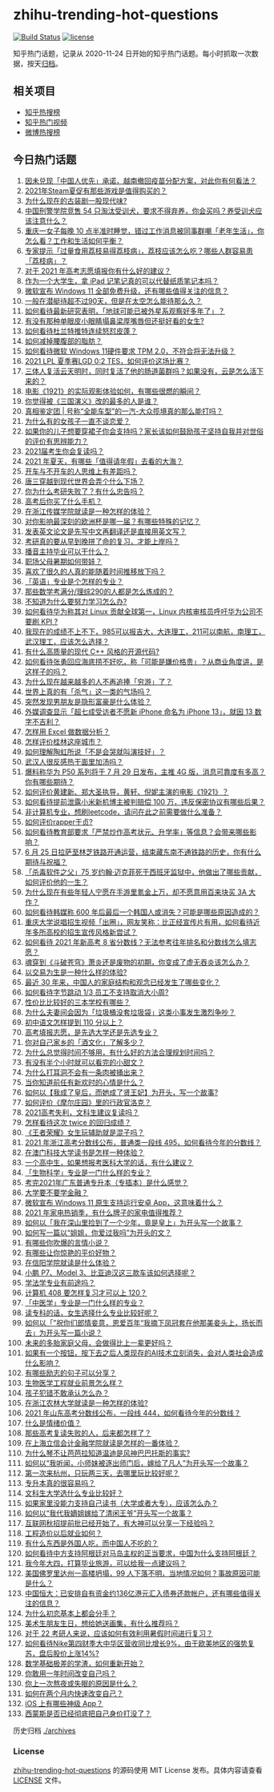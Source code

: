 # zhihu-trending-hot-questions

[![Build Status](https://github.com/justjavac/zhihu-trending-hot-questions/workflows/ci/badge.svg?branch=master)](https://github.com/justjavac/zhihu-trending-hot-questions/actions)
[![license](https://img.shields.io/github/license/justjavac/zhihu-trending-hot-questions)](https://github.com/justjavac/zhihu-trending-hot-questions/blob/master/LICENSE)

知乎热门话题，记录从 2020-11-24 日开始的知乎热门话题。每小时抓取一次数据，按天[归档](./archives)。

## 相关项目

- [知乎热搜榜](https://github.com/justjavac/zhihu-trending-top-search)
- [知乎热门视频](https://github.com/justjavac/zhihu-trending-hot-video)
- [微博热搜榜](https://github.com/justjavac/weibo-trending-hot-search)

## 今日热门话题

<!-- BEGIN -->
<!-- 最后更新时间 Sat Jun 26 2021 13:01:24 GMT+0800 (China Standard Time) -->

1. [因未兑现「中国人优先」承诺，越南撤回疫苗分配方案，对此你有何看法？](https://www.zhihu.com/question/467422127)
2. [2021年Steam夏促有那些游戏是值得购买的？](https://www.zhihu.com/question/448735697)
3. [为什么现在的古装剧一股现代味?](https://www.zhihu.com/question/459603184)
4. [中国刑警学院竞售 54
   只淘汰受训犬，要求不得弃养，你会买吗？养受训犬应该注意什么？](https://www.zhihu.com/question/467076616)
5. [重庆一女子每晚 10
   点半准时睡觉，错过工作消息被同事群嘲「老年生活」，你怎么看？工作和生活如何平衡？](https://www.zhihu.com/question/467374229)
6. [专家提示「过量食用荔枝易得荔枝病」，荔枝应该怎么吃？哪些人群容易患「荔枝病」？](https://www.zhihu.com/question/466303304)
7. [对于 2021 年高考志愿填报你有什么好的建议？](https://www.zhihu.com/question/456117303)
8. [作为一个大学生，拿 iPad 记笔记真的可以代替纸质笔记本吗？](https://www.zhihu.com/question/304770209)
9. [微软宣布 Windows 11
   全部免费升级，还有哪些值得关注的信息？](https://www.zhihu.com/question/467249610)
10. [一般在潜艇待超不过90天，但是在太空怎么能待那么久？](https://www.zhihu.com/question/465762854)
11. [如何看待最新研究表明，「地球可能已被外星系观察好多年了」？](https://www.zhihu.com/question/467357820)
12. [有没有那种单眼皮小眼睛塌鼻梁厚嘴唇但还挺好看的女生?](https://www.zhihu.com/question/312374216)
13. [如何看待杜兰特推特连续怒怼皮蓬？](https://www.zhihu.com/question/467372857)
14. [如何减掉腰腹部的脂肪？](https://www.zhihu.com/question/33277243)
15. [如何看待微软 Windows 11硬件要求 TPM
    2.0，不符合将无法升级？](https://www.zhihu.com/question/467282354)
16. [2021 LPL 夏季赛LGD 0:2
    TES，如何评价这场比赛？](https://www.zhihu.com/question/467529963)
17. [三体人复活云天明时，同时复活了他的肠道菌群吗？如果没有，云是怎么活下来的？](https://www.zhihu.com/question/466947516)
18. [电影《1921》的实际观影体验如何，有哪些很燃的瞬间？](https://www.zhihu.com/question/467463563)
19. [你觉得被《三国演义》改的最多的人是谁？](https://www.zhihu.com/question/466155526)
20. [真相鉴定团 | 号称“全能车型”的一汽-大众揽境真的那么能打吗？](https://www.zhihu.com/question/467118683)
21. [为什么有的女孩子一直不谈恋爱？](https://www.zhihu.com/question/462067413)
22. [如果你的儿子想要穿裙子你会支持吗？家长该如何鼓励孩子坚持自我并对世俗的评价有思辨能力？](https://www.zhihu.com/question/467775786)
23. [2021届考生你会复读吗？](https://www.zhihu.com/question/464480343)
24. [2021 年夏天，有哪些「值得请年假」去看的大海？](https://www.zhihu.com/question/467067553)
25. [开车与不开车的人思维上有差距吗？](https://www.zhihu.com/question/466319507)
26. [唐三穿越到现代世界会弄个什么下场？](https://www.zhihu.com/question/466294022)
27. [你为什么考研失败了？有什么忠告吗？](https://www.zhihu.com/question/307092443)
28. [高考后你买了什么手机？](https://www.zhihu.com/question/462807540)
29. [在浙江传媒学院就读是一种怎样的体验？](https://www.zhihu.com/question/27007975)
30. [对你影响最深刻的欧洲杯是哪一届？有哪些特殊的记忆？](https://www.zhihu.com/question/464485953)
31. [发表英文论文是先写中文再翻译还是直接用英文写？](https://www.zhihu.com/question/26203641)
32. [考研真的要从早到晚拼了命的复习，才能上岸吗？](https://www.zhihu.com/question/446451887)
33. [播音主持毕业可以干什么？](https://www.zhihu.com/question/392785199)
34. [职场父母暑期如何带娃？](https://www.zhihu.com/question/467106717)
35. [喜欢了很久的人真的能随着时间推移放下吗？](https://www.zhihu.com/question/462842837)
36. [「英语」专业是个怎样的专业？](https://www.zhihu.com/question/324788213)
37. [那些数学考满分/理综290的人都是怎么炼成的？](https://www.zhihu.com/question/384994303)
38. [不知道为什么要努力学习怎么办?](https://www.zhihu.com/question/465768780)
39. [如何看待华为称其对 Linux 贡献全球第一，Linux 内核审核员呼吁华为公司不要刷 KPI
    ?](https://www.zhihu.com/question/466395247)
40. [我现在的成绩不上不下，985可以报吉大，大连理工，211可以南航，南理工，武汉理工，应该怎么选择？](https://www.zhihu.com/question/408865252)
41. [有什么高质量的现代 C++ 风格的开源代码?](https://www.zhihu.com/question/23153437)
42. [如何看待张勇回应海底捞不好吃，称「可能是嫌价格贵」？从商业角度讲，是这样子的吗？](https://www.zhihu.com/question/467212754)
43. [为什么现在越来越多的人不再追捧「穷游」了？](https://www.zhihu.com/question/464479994)
44. [世界上真的有「杀气」这一类的气场吗？](https://www.zhihu.com/question/30889739)
45. [突然发现男朋友是隐形富豪是什么体验？](https://www.zhihu.com/question/271344191)
46. [外媒调查显示「超七成受访者不愿新 iPhone 命名为 iPhone 13」，就因 13
    数字不吉利？](https://www.zhihu.com/question/466783287)
47. [怎样用 Excel 做数据分析？](https://www.zhihu.com/question/19754722)
48. [怎样评价桂林这座城市？](https://www.zhihu.com/question/275807263)
49. [如何理解陶虹所说「不是会哭就叫演技好」？](https://www.zhihu.com/question/466270106)
50. [武汉人很反感热干面里加汤吗？](https://www.zhihu.com/question/327570954)
51. [爆料称华为 P50 系列将于 7 月 29 日发布，主推 4G
    版，消息可靠度有多高？你有哪些期待？](https://www.zhihu.com/question/466619748)
52. [如何评价黄建新、郑大圣执导，黄轩、倪妮主演的电影《1921》？](https://www.zhihu.com/question/461704613)
53. [如何看待提前泄露小米新机博主被判赔偿 100
    万，违反保密协议有哪些后果？](https://www.zhihu.com/question/467194586)
54. [非计算机专业，想刷leetcode，请问在此之前需要做什么准备？](https://www.zhihu.com/question/383250014)
55. [如何评价rapper于贞?](https://www.zhihu.com/question/424602417)
56. [如何看待教育部要求「严禁炒作高考状元、升学率」等信息？会带来哪些影响？](https://www.zhihu.com/question/466739033)
57. [6 月 25
    日拉萨至林芝铁路开通运营，结束藏东南不通铁路的历史，你有什么期待与祝福？](https://www.zhihu.com/question/467355627)
58. [「杀毒软件之父」75
    岁约翰·迈克菲死于西班牙监狱中，他做出了哪些贡献，如何评价他的一生？](https://www.zhihu.com/question/466970484)
59. [为什么现在有些年轻人宁愿在手游里氪金上万，却不愿意用百来块买 3A
    大作？](https://www.zhihu.com/question/466910345)
60. [如何看待韩媒称 600
    年后最后一个韩国人或消失？可能是哪些原因造成的？](https://www.zhihu.com/question/466322719)
61. [重庆大学说唱招生视频「出圈」，网友笑称：比正经宣传片有用，如何看待近年多所高校的招生宣传风格新尝试？](https://www.zhihu.com/question/467010930)
62. [如何看待 2021 年新高考 8
    省分数线？无法参考往年排名和分数线怎么填志愿？](https://www.zhihu.com/question/466819605)
63. [魂穿到《斗破苍穹》萧炎还是废物的初期，你变成了虚无吞炎该怎么办？](https://www.zhihu.com/question/466670709)
64. [以交易为生是一种什么样的体验?](https://www.zhihu.com/question/455220725)
65. [最近 30 年来，中国人的家庭结构和观念已经发生了哪些变化？](https://www.zhihu.com/question/465583973)
66. [如何看待字节跳动 1/3 员工不支持取消大小周?](https://www.zhihu.com/question/466269557)
67. [性价比比较好的三本学校有哪些？](https://www.zhihu.com/question/281705993)
68. [为什么夫妻间会因为「垃圾桶没套垃圾袋」这类小事发生激烈争吵？](https://www.zhihu.com/question/25831538)
69. [初中语文怎样提到 110 分以上？](https://www.zhihu.com/question/311901970)
70. [高考填报志愿，是先选大学还是先选专业？](https://www.zhihu.com/question/448959184)
71. [你对自己家乡的「酒文化」了解多少？](https://www.zhihu.com/question/459377036)
72. [为什么总觉得时间不够用，有什么好的方法合理规划时间吗？](https://www.zhihu.com/question/466307798)
73. [有没有半个小时就可以看完的小甜文？](https://www.zhihu.com/question/447942198)
74. [为什么打耳洞不会有一条肉被捅出来？](https://www.zhihu.com/question/304771389)
75. [当你知道前任有新欢时的心情是什么？](https://www.zhihu.com/question/384997404)
76. [如何以【我成了皇后，而她成了贤王妃】为开头，写一个故事?](https://www.zhihu.com/question/449094157)
77. [如何评价《摩尔庄园》里的行政官洛克？](https://www.zhihu.com/question/464781542)
78. [2021高考失利，文科生建议复读吗？](https://www.zhihu.com/question/464160555)
79. [怎样看待这次 twice 的回归成绩？](https://www.zhihu.com/question/464529405)
80. [《王者荣耀》女生玩辅助就是混子吗？](https://www.zhihu.com/question/458650066)
81. [2021 年浙江高考分数线公布，普通类一段线
    495，如何看待今年的分数线？](https://www.zhihu.com/question/466845767)
82. [在澳门科技大学读书是怎样一种体验？](https://www.zhihu.com/question/28946665)
83. [一个高中生，如果想报考医科大学的话，有什么建议？](https://www.zhihu.com/question/312366267)
84. [「生物科学」专业是一门什么样的专业？](https://www.zhihu.com/question/324787573)
85. [考完2021年广东普通专升本（专插本）是什么感觉？](https://www.zhihu.com/question/454159652)
86. [大学要不要学金融？](https://www.zhihu.com/question/465082063)
87. [微软宣布 Windows 11 原生支持运行安卓
    App，这意味着什么？](https://www.zhihu.com/question/467245680)
88. [2021 年家电热销季，有什么牌子的家电值得推荐？](https://www.zhihu.com/question/467027055)
89. [如何以「我在深山里捡到了一个少年，竟是皇上」为开头写一个故事？](https://www.zhihu.com/question/395667394)
90. [如何写一篇以“姐姐，你爱过我吗”为开头的文？](https://www.zhihu.com/question/464968368)
91. [有哪些你吹爆的言情小说？](https://www.zhihu.com/question/372499759)
92. [有哪些让你惊艳的平价好物？](https://www.zhihu.com/question/403161226)
93. [在信阳学院就读是什么体验？](https://www.zhihu.com/question/401648957)
94. [小鹏 P7、Model 3、比亚迪汉这三款车该如何选择呢？](https://www.zhihu.com/question/398543524)
95. [学法学专业有前途吗？](https://www.zhihu.com/question/330089148)
96. [计算机 408 要怎样复习才可以上 120？](https://www.zhihu.com/question/379215729)
97. [「中医学」专业是一门什么样的专业？](https://www.zhihu.com/question/324788447)
98. [读专科的话，女生选择什么专业比较好呢？](https://www.zhihu.com/question/306595000)
99. [如何以「”祝你们郎情妾意，恩爱百年“我摘下凤冠套在他那美妾头上，扬长而去」为开头写一篇小说？](https://www.zhihu.com/question/461013656)
100. [未来的多胎家庭父母，会做得比上一辈更好吗？](https://www.zhihu.com/question/465581886)
101. [如果有一个按钮，按下去之后人类现存的AI技术立刻消失，会对人类社会造成什么影响？](https://www.zhihu.com/question/466856637)
102. [有哪些励志的句子可以分享？](https://www.zhihu.com/question/462072818)
103. [生物医学工程就业前景怎么样？](https://www.zhihu.com/question/20295741)
104. [孩子犯错不敢承认怎么办？](https://www.zhihu.com/question/466576477)
105. [在浙江农林大学就读是一种怎样的体验?](https://www.zhihu.com/question/29538514)
106. [2021 年山东高考分数线公布，一段线
     444，如何看待今年的分数线？](https://www.zhihu.com/question/466845954)
107. [什么是情绪价值？](https://www.zhihu.com/question/326968879)
108. [那些高考复读失败的人，后来都怎样了？](https://www.zhihu.com/question/61504205)
109. [在上海立信会计金融学院就读是怎样的一番体验？](https://www.zhihu.com/question/62838644)
110. [为什么琴不让芭芭拉知道温迪是风神巴巴托斯的事实?](https://www.zhihu.com/question/465461958)
111. [如何以“我听闻，小师妹被逐出师门后，嫁给了凡人”为开头写一个故事？](https://www.zhihu.com/question/462632432)
112. [第一次来杭州，只玩两三天，去哪里玩比较好呢？](https://www.zhihu.com/question/35834287)
113. [专升本真的很容易吗？](https://www.zhihu.com/question/458717759)
114. [文科生大学选什么专业比较好？](https://www.zhihu.com/question/433395562)
115. [如果家里没能力支持自己读书（大学或者大专），应该怎么办？](https://www.zhihu.com/question/464706143)
116. [如何以“我代我嫡姐嫁给了清闲王爷”开头写一个故事？](https://www.zhihu.com/question/429819296)
117. [互联网秋招提前批已经开始了，有大神可以分享一下经验吗？](https://www.zhihu.com/question/462618672)
118. [工程造价以后就业如何？](https://www.zhihu.com/question/453195740)
119. [有什么东西是外国人吃，而中国人不吃的？](https://www.zhihu.com/question/314472784)
120. [如何看待中方支持阿根廷对马岛主权的正当要求，中国为什么支持阿根廷？](https://www.zhihu.com/question/467311565)
121. [我今年大四，打算毕业旅游，可以给我一点建议吗？](https://www.zhihu.com/question/460427157)
122. [美国佛罗里达州一高楼坍塌，99
     人下落不明，当地情况如何？事故原因可能是什么？](https://www.zhihu.com/question/467303333)
123. [中国恒大：已安排自有资金约136亿港元汇入债券还款帐户，还有哪些值得关注的信息？](https://www.zhihu.com/question/467036379)
124. [为什么初恋基本上都会分手？](https://www.zhihu.com/question/24684849)
125. [美术生朋友生日，想给她送画集，有什么推荐吗？](https://www.zhihu.com/question/393687756)
126. [对于 22 考研人来说，应该如何有效利用暑假时间进行复习？](https://www.zhihu.com/question/467052889)
127. [如何看待Nike第四财季大中华区营收同比增长9%，由于欧美地区的强势复苏，盘后股价上涨14%?](https://www.zhihu.com/question/467305457)
128. [数学基础极差的学渣，如何重新开始？](https://www.zhihu.com/question/38656943)
129. [你敢用一年时间改变自己吗？](https://www.zhihu.com/question/437098355)
130. [你上一次熬夜或失眠的原因是什么？](https://www.zhihu.com/question/467083147)
131. [如何在两个月内快速改变自己？](https://www.zhihu.com/question/451986493)
132. [iOS 上有哪些神级 App？](https://www.zhihu.com/question/27699000)
133. [西蒙斯是否已经彻底把自己身价打没了？](https://www.zhihu.com/question/466309949)

<!-- END -->

历史归档 [./archives](./archives)

### License

[zhihu-trending-hot-questions](https://github.com/justjavac/zhihu-trending-hot-questions)
的源码使用 MIT License 发布。具体内容请查看 [LICENSE](./LICENSE) 文件。
